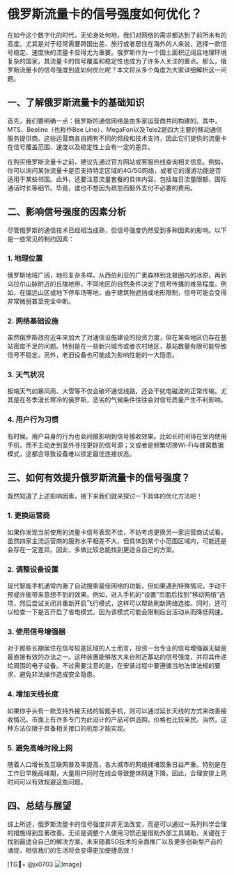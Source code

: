# 俄罗斯流量卡的信号强度如何优化？

在如今这个数字化的时代，无论身处何地，我们对网络的需求都达到了前所未有的高度。尤其是对于经常需要跨国出差、旅行或者居住在海外的人来说，选择一款信号稳定、速度快的流量卡显得尤为重要。俄罗斯作为一个国土面积辽阔且地理环境复杂的国家，其流量卡的信号覆盖和稳定性也成为了许多人关注的重点。那么，俄罗斯流量卡的信号强度到底如何优化呢？本文将从多个角度为大家详细解析这一问题。

## 一、了解俄罗斯流量卡的基础知识

首先，我们要明确一点：俄罗斯的通信网络是由多家运营商共同构建的。其中，MTS、Beeline（也称作Bee Line）、MegaFon以及Tele2是四大主要的移动通信服务提供商。这些运营商各自拥有不同的频段和技术支持，因此它们提供的流量卡在信号覆盖范围、速度以及稳定性上会有一定的差异。

在购买俄罗斯流量卡之前，建议先通过官方网站或客服热线查询相关信息。例如，你可以询问某张流量卡是否支持特定区域的4G/5G网络，或者它的漫游功能是否适用于某些邻国。此外，还要注意流量套餐的具体内容，包括每日流量限额、国际通话时长等细节。毕竟，谁也不想因为疏忽而额外支付不必要的费用。

## 二、影响信号强度的因素分析

尽管俄罗斯的通信技术已经相当成熟，但信号强度仍然受到多种因素的影响。以下是一些常见的制约因素：

### 1. 地理位置
俄罗斯地域广阔，地形复杂多样。从西伯利亚的广袤森林到北极圈内的冰原，再到乌拉尔山脉附近的丘陵地带，不同地区的自然条件决定了信号传播的难易程度。例如，在偏远山区或地下停车场等地，由于建筑物遮挡或地形限制，信号可能会变得非常微弱甚至完全中断。

### 2. 网络基础设施
虽然俄罗斯政府近年来加大了对通信设施建设的投资力度，但在某些地区仍存在基站密度不足的问题。特别是在一些新兴城市或者农村地区，基站数量有限可能导致信号不稳定。另外，老旧设备也可能成为影响性能的一大隐患。

### 3. 天气状况
极端天气如暴风雨、大雪等不仅会破坏通信线路，还会干扰电磁波的正常传输。尤其是在冬季漫长寒冷的俄罗斯，恶劣的气候条件往往会对信号质量产生不利影响。

### 4. 用户行为习惯
有时候，用户自身的行为也会间接影响到信号接收效果。比如长时间待在室内使用手机，而不主动走到室外寻找更好的信号源；又或者是频繁切换Wi-Fi与蜂窝数据模式，这都会导致设备难以锁定最佳连接状态。

## 三、如何有效提升俄罗斯流量卡的信号强度？

既然知道了上述影响因素，接下来我们就来探讨一下具体的优化方法吧！

### 1. 更换运营商
如果你发现当前使用的流量卡信号表现不佳，不妨考虑更换另一家运营商试试看。虽然四家主流运营商的服务水平相差不大，但具体到某个小范围区域内，可能还是会存在一定差异。因此，多做比较总能找到更适合自己的方案。

### 2. 调整设备设置
现代智能手机通常内置了自动搜索最佳网络的功能，但如果遇到特殊情况，手动干预或许能带来意想不到的效果。例如，进入手机的“设置”页面后找到“移动网络”选项，然后尝试关闭并重新开启飞行模式，这样可以帮助刷新网络连接。同时，还可以检查一下是否开启了省电模式，因为该模式可能会限制后台活动从而降低网速。

### 3. 使用信号增强器
对于那些长期居住在信号较差区域的人士而言，投资一台专业的信号增强器无疑是最直接有效的办法之一。这种装置能够放大来自附近基站的信号强度，并将其传递给周围的电子设备。不过需要注意的是，在安装过程中要遵循当地法律法规的要求，避免非法操作造成安全隐患。

### 4. 增加天线长度
如果你手头有一款支持外接天线的智能手机，则可以通过延长天线的方式来改善接收情况。市面上有许多专门为此设计的产品可供选购，价格也比较亲民。当然，这种方法仅限于具备相关接口的机型才能实现。

### 5. 避免高峰时段上网
随着人口增长及互联网普及率提高，各大城市的网络拥堵现象日益严重。特别是在工作日早晚高峰期，大量用户同时在线会导致整体网速下降。因此，合理安排上网时间可以有效规避这些问题。

## 四、总结与展望

综上所述，俄罗斯流量卡的信号强度并非无法改变，而是可以通过一系列科学合理的措施得到显著改善。无论是调整个人使用习惯还是借助外部工具辅助，关键在于找到最适合自己的解决方案。未来随着5G技术的全面推广以及更多创新型产品的涌现，相信我们的生活将会变得更加便捷高效！

[TG💪+ @jx0703 ![Image](https://github.com/user-attachments/assets/dbca1d08-cadb-493c-b0ec-ad6f7a83f270)]